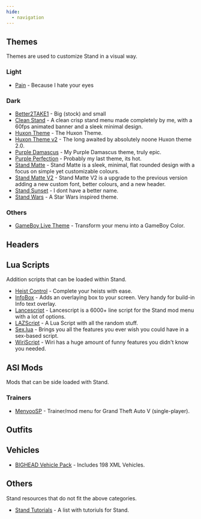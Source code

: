 ```yaml
---
hide:
  - navigation
---
```


## Themes
Themes are used to customize Stand in a visual way.

### Light
- [Pain](https://www.mediafire.com/file/s2w3vesa2hgr2ra/pain.zip/file) - Because I hate your eyes

### Dark
- [Better2TAKE1](https://www.mediafire.com/file/e0dlojvrt2bcahs/Better2TAKE1.rar/file) - Big (stock) and small
- [Clean Stand](https://skyforums.xyz/index.php?threads/%F0%9F%92%AB-clean-stand-%F0%9F%92%AB.16/) - A clean crisp stand menu made completely by me, with a 60fps animated banner and a sleek minimal design.
- [Huxon Theme](https://upload.gaycookie.dev/Difi4/tOFIpifU16.zip) - The Huxon Theme.
- [Huxon Theme v2](https://upload.gaycookie.dev/Difi4/wIBECEbu39.zip) - The long awaited by absolutely noone Huxon theme 2.0.
- [Purple Damascus](https://www.mediafire.com/file/7i5kdj5w9aho09q/Purple_Damascus.zip/file) - My Purple Damascus theme, truly epic.
- [Purple Perfection](https://www.mediafire.com/file/peza3glucyp3mes/Purple_Perfection.zip/file) - Probably my last theme, its hot.
- [Stand Matte](https://skyforums.xyz/index.php?threads/%E2%AC%9B-stand-matte-%E2%AC%9B.17/) - Stand Matte is a sleek, minimal, flat rounded design with a focus on simple yet customizable colours.
- [Stand Matte V2](https://skyforums.xyz/index.php?threads/%F0%9F%95%B6%EF%B8%8F-stand-matte-v2-%F0%9F%95%B6%EF%B8%8F.18/) - Stand Matte V2 is a upgrade to the previous version adding a new custom font, better colours, and a new header.
- [Stand Sunset](https://www.mediafire.com/file/d2znctyo3i54eg2/Stand_Sunset_Theme.zip/file) - I dont have a better name.
- [Stand Wars](https://www.mediafire.com/file/u4llp4k1j3wyqp2/Stand_Wars.zip/file) - A Star Wars inspired theme.

### Others
- [GameBoy Live Theme](https://mega.nz/file/iM4kGJaC#TkOiFF2arDVo4i-whVvV7RrwMd_aCM3RhBeA_o0ExDg) - Transform your menu into a GameBoy Color. 

## Headers

## Lua Scripts
Addition scripts that can be loaded within Stand.

- [Heist Control](https://icedoomfist.com/Stand_Heist_Control/) - Complete your heists with ease.
- [InfoBox](https://git.gaycookie.dev/GayCookie/info-box-script) - Adds an overlaying box to your screen. Very handy for build-in Info text overlay.
- [Lancescript](https://github.com/xSetrox/lancescript) - Lancescript is a 6000+ line script for the Stand mod menu with a lot of options.
- [LAZScript](https://github.com/leandrocoding/lazscript) - A Lua Script with all the random stuff.
- [Sex.lua](https://upload.gaycookie.dev/Difi4/XeseheMU41.zip) - Brings you all the features you ever wish you could have in a sex-based script.
- [WiriScript](https://github.com/nowiry/WiriScript) - Wiri has a huge amount of funny features you didn't know you needed.

## ASI Mods
Mods that can be side loaded with Stand.

### Trainers
- [MenyooSP](https://github.com/MAFINS/MenyooSP) - Trainer/mod menu for Grand Theft Auto V (single-player).

## Outfits

## Vehicles

- [BIGHEAD Vehicle Pack](https://www.gta5-mods.com/vehicles/bighead-vehicle-pack) - Includes 198 XML Vehicles.

## Others
Stand resources that do not fit the above categories.

- [Stand Tutorials](/tutorials) - A list with tutoriuls for Stand.